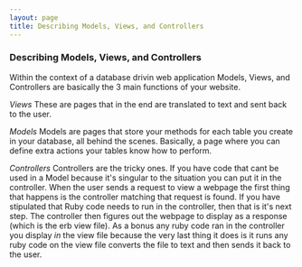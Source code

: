 ```yaml
---
layout: page
title: Describing Models, Views, and Controllers
---
```

<h3>Describing Models, Views, and Controllers</h3>

Within the context of a database drivin web application Models, Views, and Controllers are basically the 3 main functions of your website.  

*Views*
These are pages that in the end are translated to text and sent back to the user.

*Models*
Models are pages that store your methods for each table you create in your database, all behind the scenes.  Basically, a page where you can define extra actions your tables know how to perform.

*Controllers*
Controllers are the tricky ones.  If you have code that cant be used in a Model because it's singular to the situation you can put it in the controller. When the user sends a request to view a webpage the first thing that happens is the controller matching that request is found. If you have stipulated that Ruby code needs to run in the controller, then that is it's next step. The controller then figures out the webpage to display as a response (which is the erb view file).  As a bonus any ruby code ran in the controller you display _in_ the view file because the very last thing it does is it runs any ruby code on the view file converts the file to text and then sends it back to the user. 